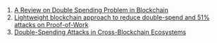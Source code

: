 1. [A Review on Double Spending Problem in Blockchain](https://ieeexplore.ieee.org/document/10183579)
2. [Lightweight blockchain approach to reduce double-spend and 51% attacks on Proof-of-Work](https://journals.sagepub.com/doi/abs/10.3233/IDA-230153)
3. [Double-Spending Attacks in Cross-Blockchain Ecosystems](https://www.sciencedirect.com/science/article/pii/S2096720925001058)
